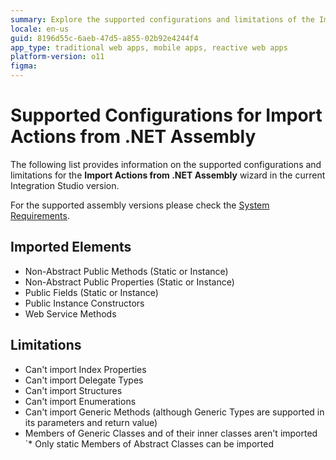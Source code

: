 ```yaml
---
summary: Explore the supported configurations and limitations of the Import Actions from .NET Assembly wizard in OutSystems 11 (O11).
locale: en-us
guid: 8196d55c-6aeb-47d5-a855-02b92e4244f4
app_type: traditional web apps, mobile apps, reactive web apps
platform-version: o11
figma:
---
```


# Supported Configurations for Import Actions from .NET Assembly

The following list provides information on the supported configurations and limitations for the **Import Actions from .NET Assembly** wizard in the current Integration Studio version.

For the supported assembly versions please check the [System Requirements](../../../setup-infra-platform/setup/system-requirements.md#integration-studio).  
  

## Imported Elements
*  Non-Abstract Public Methods (Static or Instance)
* Non-Abstract Public Properties (Static or Instance)
* Public Fields (Static or Instance)
* Public Instance Constructors
* Web Service Methods

## Limitations
* Can't import Index Properties
* Can't import Delegate Types
* Can't import Structures
* Can't import Enumerations
* Can't import Generic Methods (although Generic Types are supported in its parameters and return value)
* Members of Generic Classes and of their inner classes aren't imported
`* Only static Members of Abstract Classes can be imported

